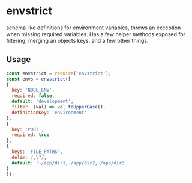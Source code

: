 # envstrict
schema like definitions for environment variables, throws an exception when missing required variables.  Has a few helper methods exposed for filtering, merging an objects keys, and a few other things.

## Usage
```js
const envstrict = require('envstrict');
const envs = envstrict([
{
  key: 'NODE_ENV',
  required: false,
  default: 'development',
  filter: (val) => val.toUpperCase(),
  definitionKey: 'environment'
},
{
  key: 'PORT',
  required: true
},
{
  keys: 'FILE_PATHS',
  delim: /,\?/,
  default: '~/app/dir1,~/app/dir2,~/app/dir3
}
]);
```

